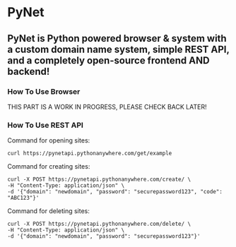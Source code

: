 # PyNet
## PyNet is Python powered browser & system with a custom domain name system, simple REST API, and a completely open-source frontend AND backend!

### How To Use Browser
THIS PART IS A WORK IN PROGRESS, PLEASE CHECK BACK LATER!

### How To Use REST API
Command for opening sites:
```
curl https://pynetapi.pythonanywhere.com/get/example
```
Command for creating sites:
```
curl -X POST https://pynetapi.pythonanywhere.com/create/ \
-H "Content-Type: application/json" \
-d '{"domain": "newdomain", "password": "securepassword123", "code": "ABC123"}'
```
Command for deleting sites:
```
curl -X POST https://pynetapi.pythonanywhere.com/delete/ \
-H "Content-Type: application/json" \
-d '{"domain": "newdomain", "password": "securepassword123"}'
```
